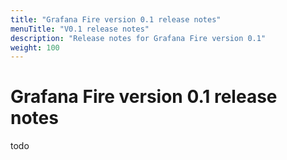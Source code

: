 ```yaml
---
title: "Grafana Fire version 0.1 release notes"
menuTitle: "V0.1 release notes"
description: "Release notes for Grafana Fire version 0.1"
weight: 100
---
```


# Grafana Fire version 0.1 release notes


todo
